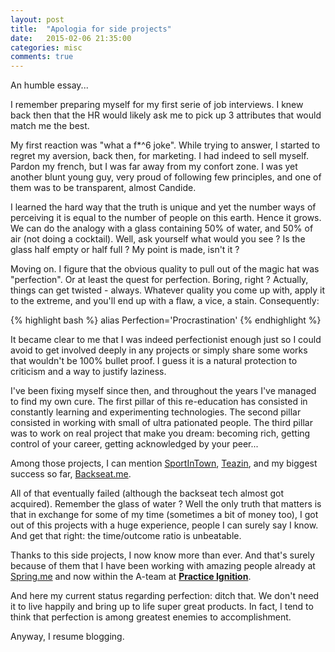 ```yaml
---
layout: post
title:  "Apologia for side projects"
date:   2015-02-06 21:35:00
categories: misc
comments: true
---
```


An humble essay...

I remember preparing myself for my first serie of job interviews. I knew back then that the HR would likely ask me to pick up 3 attributes that would match me the best.

My first reaction was "what a f*^6 joke". While trying to answer, I started to regret my aversion, back then, for marketing. I had indeed to sell myself. Pardon my french, but I was far away from my confort zone. I was yet another blunt young guy, very proud of following few principles, and one of them was to be transparent, almost Candide.

I learned the hard way that the truth is unique and yet the number ways of perceiving it is equal to the number of people on this earth. Hence it grows. We can do the analogy with a glass containing 50% of water, and 50% of air (not doing a cocktail). Well, ask yourself what would you see ? Is the glass half empty or half full ? My point is made, isn't it ?

Moving on. I figure that the obvious quality to pull out of the magic hat was "perfection". Or at least the quest for perfection. Boring, right ? Actually, things can get twisted - always. Whatever quality you come up with, apply it to the extreme, and you'll end up with a flaw, a vice, a stain. Consequently:

{% highlight bash %}
alias Perfection='Procrastination'
{% endhighlight %}

It became clear to me that I was indeed perfectionist enough just so I could avoid to get involved deeply in any projects or simply share some works that wouldn't be 100% bullet proof. I guess it is a natural protection to criticism and a way to justify laziness.

I've been fixing myself since then, and throughout the years I've managed to find my own cure. The first pillar of this re-education has consisted in constantly learning and experimenting technologies. The second pillar consisted in working with small of ultra pationated people. The third pillar was to work on real project that make you dream: becoming rich, getting control of your career, getting acknowledged by your peer...

Among those projects, I can mention <a href="https://sportintown.com/" target="_blank">SportInTown</a>, <a href="http://teaz.in/" target="_blank">Teazin</a>, and my biggest success so far, <a href="http://backseat.me/" target="_blank">Backseat.me</a>.

All of that eventually failed (although the backseat tech almost got acquired). Remember the glass of water ? Well the only truth that matters is that in exchange for some of my time (sometimes a bit of money too), I got out of this projects with a huge experience, people I can surely say I know. And get that right: the time/outcome ratio is unbeatable.

Thanks to this side projects, I now know more than ever. And that's surely because of them that I have been working with amazing people already at <a href="http://spring.me" target="_blank">Spring.me</a> and now within the A-team at <a href="http://practiceignition.com/" target="_blank" style="font-weight:bold;">Practice Ignition</a>.

And here my current status regarding perfection: ditch that. We don't need it to live happily and bring up to life super great products. In fact, I tend to think that perfection is among greatest enemies to accomplishment.

Anyway, I resume blogging.
